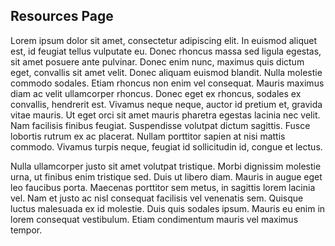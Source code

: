 ## Resources Page

Lorem ipsum dolor sit amet, consectetur adipiscing elit. In euismod aliquet est, id feugiat tellus
        vulputate eu.
        Donec rhoncus massa sed ligula egestas, sit amet posuere ante pulvinar. Donec enim nunc, maximus quis
        dictum
        eget,
        convallis sit amet velit. Donec aliquam euismod blandit. Nulla molestie commodo sodales. Etiam rhoncus
        non enim
        vel
        consequat. Mauris maximus diam ac velit ullamcorper rhoncus. Donec eget ex rhoncus, sodales ex
        convallis,
        hendrerit
        est. Vivamus neque neque, auctor id pretium et, gravida vitae mauris. Ut eget orci sit amet mauris
        pharetra
        egestas
        lacinia nec velit. Nam facilisis finibus feugiat. Suspendisse volutpat dictum sagittis. Fusce lobortis
        rutrum ex
        ac
        placerat. Nullam porttitor sapien at nisi mattis commodo. Vivamus turpis neque, feugiat id sollicitudin
        id,
        congue
        et lectus.


Nulla ullamcorper justo sit amet volutpat tristique. Morbi dignissim molestie urna, ut finibus enim
        tristique
        sed.
        Duis ut libero diam. Mauris in augue eget leo faucibus porta. Maecenas porttitor sem metus, in sagittis
        lorem
        lacinia vel. Nam et justo ac nisl consequat facilisis vel venenatis sem. Quisque luctus malesuada ex id
        molestie.
        Duis quis sodales ipsum. Mauris eu enim in lorem consequat vestibulum. Etiam condimentum mauris vel
        maximus
        tempor.
